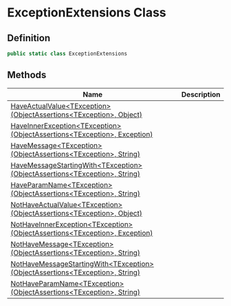 # ExceptionExtensions Class
## Definition

```c#
public static class ExceptionExtensions
```

## Methods

| Name | Description |
| ---- | ----------- |
| [HaveActualValue&lt;TException&gt;(ObjectAssertions&lt;TException&gt;, Object)](MrKWatkins.Assertions.ExceptionExtensions.HaveActualValue.md) |  |
| [HaveInnerException&lt;TException&gt;(ObjectAssertions&lt;TException&gt;, Exception)](MrKWatkins.Assertions.ExceptionExtensions.HaveInnerException.md) |  |
| [HaveMessage&lt;TException&gt;(ObjectAssertions&lt;TException&gt;, String)](MrKWatkins.Assertions.ExceptionExtensions.HaveMessage.md) |  |
| [HaveMessageStartingWith&lt;TException&gt;(ObjectAssertions&lt;TException&gt;, String)](MrKWatkins.Assertions.ExceptionExtensions.HaveMessageStartingWith.md) |  |
| [HaveParamName&lt;TException&gt;(ObjectAssertions&lt;TException&gt;, String)](MrKWatkins.Assertions.ExceptionExtensions.HaveParamName.md) |  |
| [NotHaveActualValue&lt;TException&gt;(ObjectAssertions&lt;TException&gt;, Object)](MrKWatkins.Assertions.ExceptionExtensions.NotHaveActualValue.md) |  |
| [NotHaveInnerException&lt;TException&gt;(ObjectAssertions&lt;TException&gt;, Exception)](MrKWatkins.Assertions.ExceptionExtensions.NotHaveInnerException.md) |  |
| [NotHaveMessage&lt;TException&gt;(ObjectAssertions&lt;TException&gt;, String)](MrKWatkins.Assertions.ExceptionExtensions.NotHaveMessage.md) |  |
| [NotHaveMessageStartingWith&lt;TException&gt;(ObjectAssertions&lt;TException&gt;, String)](MrKWatkins.Assertions.ExceptionExtensions.NotHaveMessageStartingWith.md) |  |
| [NotHaveParamName&lt;TException&gt;(ObjectAssertions&lt;TException&gt;, String)](MrKWatkins.Assertions.ExceptionExtensions.NotHaveParamName.md) |  |

